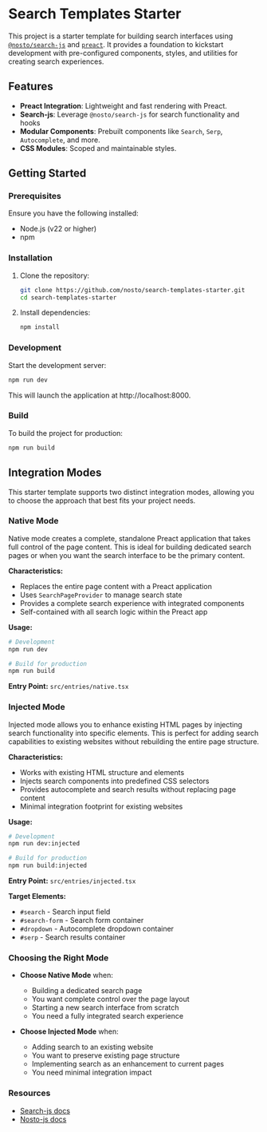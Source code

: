# Search Templates Starter

This project is a starter template for building search interfaces using [`@nosto/search-js`](https://www.npmjs.com/package/@nosto/search-js) and [`preact`](https://preactjs.com/). It provides a foundation to kickstart development with pre-configured components, styles, and utilities for creating search experiences.

## Features

- **Preact Integration**: Lightweight and fast rendering with Preact.
- **Search-js**: Leverage `@nosto/search-js` for search functionality and hooks
- **Modular Components**: Prebuilt components like `Search`, `Serp`, `Autocomplete`, and more.
- **CSS Modules**: Scoped and maintainable styles.

## Getting Started

### Prerequisites

Ensure you have the following installed:

- Node.js (v22 or higher)
- npm

### Installation

1. Clone the repository:

   ```sh
   git clone https://github.com/nosto/search-templates-starter.git
   cd search-templates-starter
   ```
2. Install dependencies:

    ```sh
    npm install
    ```

### Development

Start the development server:
```sh
npm run dev
```

This will launch the application at http://localhost:8000.

### Build
To build the project for production:
```sh
npm run build
```

## Integration Modes

This starter template supports two distinct integration modes, allowing you to choose the approach that best fits your project needs.

### Native Mode

Native mode creates a complete, standalone Preact application that takes full control of the page content. This is ideal for building dedicated search pages or when you want the search interface to be the primary content.

**Characteristics:**
- Replaces the entire page content with a Preact application
- Uses `SearchPageProvider` to manage search state
- Provides a complete search experience with integrated components
- Self-contained with all search logic within the Preact app

**Usage:**
```sh
# Development
npm run dev

# Build for production
npm run build
```

**Entry Point:** `src/entries/native.tsx`

### Injected Mode

Injected mode allows you to enhance existing HTML pages by injecting search functionality into specific elements. This is perfect for adding search capabilities to existing websites without rebuilding the entire page structure.

**Characteristics:**
- Works with existing HTML structure and elements
- Injects search components into predefined CSS selectors
- Provides autocomplete and search results without replacing page content
- Minimal integration footprint for existing websites

**Usage:**
```sh
# Development
npm run dev:injected

# Build for production
npm run build:injected
```

**Entry Point:** `src/entries/injected.tsx`

**Target Elements:**
- `#search` - Search input field
- `#search-form` - Search form container
- `#dropdown` - Autocomplete dropdown container
- `#serp` - Search results container

### Choosing the Right Mode

- **Choose Native Mode** when:
  - Building a dedicated search page
  - You want complete control over the page layout
  - Starting a new search interface from scratch
  - You need a fully integrated search experience

- **Choose Injected Mode** when:
  - Adding search to an existing website
  - You want to preserve existing page structure
  - Implementing search as an enhancement to current pages
  - You need minimal integration impact

### Resources
- [Search-js docs](https://docs.nosto.com/techdocs/apis/frontend/oss/search-js)
- [Nosto-js docs](https://docs.nosto.com/techdocs/apis/frontend/oss/nosto-js)